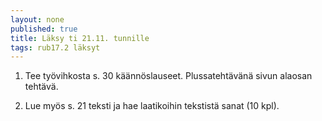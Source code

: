 ```yaml
---
layout: none
published: true
title: Läksy ti 21.11. tunnille
tags: rub17.2 läksyt
---
```

1. Tee työvihkosta s. 30 käännöslauseet. Plussatehtävänä sivun alaosan tehtävä.

2. Lue myös s. 21 teksti ja hae laatikoihin tekstistä sanat (10 kpl).